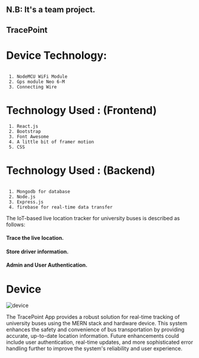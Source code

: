 
## N.B: It's a team project.

## TracePoint
 # Device Technology:
```
 
 1. NodeMCU WiFi Module
 2. Gps module Neo 6-M
 3. Connecting Wire
``` 
 # Technology Used : (Frontend) 

``` 
 1. React.js 
 2. Bootstrap 
 3. Font Awesome
 4. A little bit of framer motion
 5. CSS
``` 
# Technology Used : (Backend) 
```
 
 1. Mongodb for database 
 2. Node.js 
 3. Express.js
 4. firebase for real-time data transfer
```
The IoT-based live location tracker for university buses is described as follows:
#### Trace the live location.
#### Store driver information. 
#### Admin and User Authentication.
# Device
![device]([https://scontent.fjsr8-1.fna.fbcdn.net/v/t1.15752-9/456121645_1631843744028341_5807557799815710344_n.jpg](https://i.ibb.co/QH11x5X/Whats-App-Image-2024-08-30-at-12-44-27-c637b88b.jpg))


The TracePoint App provides a robust solution for real-time tracking of university buses using the MERN stack and hardware device. This system enhances the safety and convenience of bus transportation by providing accurate, up-to-date location information. Future enhancements could include user authentication, real-time updates, and more sophisticated error handling further to improve the system's reliability and user experience.
